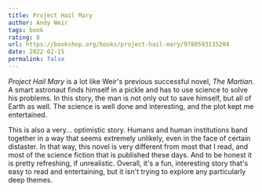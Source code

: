 ```yaml
---
title: Project Hail Mary
author: Andy Weir
tags: book
rating: 8
url: https://bookshop.org/books/project-hail-mary/9780593135204
date: 2022-02-15
permalink: false
---
```

_Project Hail Mary_ is a lot like Weir's previous successful novel, _The Martian_. A smart astronaut finds himself in a pickle and has to use science to solve his problems. In this story, the man is not only out to save himself, but all of Earth as well. The science is well done and interesting, and the plot kept me entertained.

This is also a very... optimistic story. Humans and human institutions band together in a way that seems extremely unlikely, even in the face of certain distaster. In that way, this novel is very different from most that I read, and most of the science fiction that is published these days. And to be honest it is pretty refreshing, if unrealistic. Overall, it's a fun, interesting story that's easy to read and entertaining, but it isn't trying to explore any particularly deep themes.

